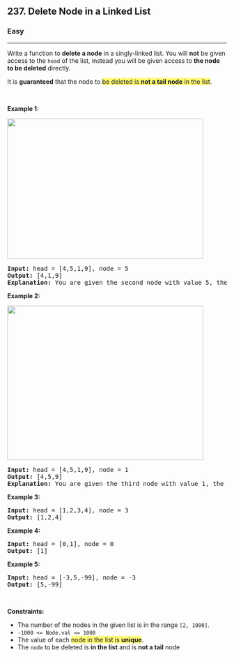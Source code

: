 <h2>237. Delete Node in a Linked List</h2><h3>Easy</h3><hr><div><p>Write a function to <strong>delete a node</strong> in a singly-linked list. You will <strong>not</strong> be given access to the <code>head</code> of the list, instead you will be given access to <strong>the node to be deleted</strong> directly.</p>

<p>It is <strong>guaranteed</strong> that the node to <gistnote class="gistnote-highlight" highlightid="6fc9bcef-c8f8-40f4-8a9c-e902db20d2b9" colornum="3" style="background-color: rgb(255, 251, 120);" id="6fc9bcef-c8f8-40f4-8a9c-e902db20d2b9">be deleted is </gistnote><strong><gistnote class="gistnote-highlight" highlightid="6fc9bcef-c8f8-40f4-8a9c-e902db20d2b9" colornum="3" style="background-color: rgb(255, 251, 120);">not a tail node</gistnote></strong><gistnote class="gistnote-highlight" highlightid="6fc9bcef-c8f8-40f4-8a9c-e902db20d2b9" colornum="3" style="background-color: rgb(255, 251, 120);"> in the list</gistnote>.</p>

<p>&nbsp;</p>
<p><strong>Example 1:</strong></p>
<img alt="" src="https://assets.leetcode.com/uploads/2020/09/01/node1.jpg" style="width: 450px; height: 322px;">
<pre style="position: relative;"><strong>Input:</strong> head = [4,5,1,9], node = 5
<strong>Output:</strong> [4,1,9]
<strong>Explanation: </strong>You are given the second node with value 5, the linked list should become 4 -&gt; 1 -&gt; 9 after calling your function.
<div class="open_grepper_editor" title="Edit &amp; Save To Grepper"></div></pre>

<p><strong>Example 2:</strong></p>
<img alt="" src="https://assets.leetcode.com/uploads/2020/09/01/node2.jpg" style="width: 450px; height: 354px;">
<pre style="position: relative;"><strong>Input:</strong> head = [4,5,1,9], node = 1
<strong>Output:</strong> [4,5,9]
<strong>Explanation: </strong>You are given the third node with value 1, the linked list should become 4 -&gt; 5 -&gt; 9 after calling your function.
<div class="open_grepper_editor" title="Edit &amp; Save To Grepper"></div></pre>

<p><strong>Example 3:</strong></p>

<pre style="position: relative;"><strong>Input:</strong> head = [1,2,3,4], node = 3
<strong>Output:</strong> [1,2,4]
<div class="open_grepper_editor" title="Edit &amp; Save To Grepper"></div></pre>

<p><strong>Example 4:</strong></p>

<pre style="position: relative;"><strong>Input:</strong> head = [0,1], node = 0
<strong>Output:</strong> [1]
<div class="open_grepper_editor" title="Edit &amp; Save To Grepper"></div></pre>

<p><strong>Example 5:</strong></p>

<pre style="position: relative;"><strong>Input:</strong> head = [-3,5,-99], node = -3
<strong>Output:</strong> [5,-99]
<div class="open_grepper_editor" title="Edit &amp; Save To Grepper"></div></pre>

<p>&nbsp;</p>
<p><strong>Constraints:</strong></p>

<ul>
	<li>The number of the nodes in the given list is in the range <code>[2, 1000]</code>.</li>
	<li><code>-1000 &lt;= Node.val &lt;= 1000</code></li>
	<li>The value of each <gistnote class="gistnote-highlight" highlightid="6af04727-a142-4f1c-976f-f9ca38a9c36f" colornum="3" style="background-color: rgb(255, 251, 120);" id="6af04727-a142-4f1c-976f-f9ca38a9c36f">node in the list is </gistnote><strong><gistnote class="gistnote-highlight" highlightid="6af04727-a142-4f1c-976f-f9ca38a9c36f" colornum="3" style="background-color: rgb(255, 251, 120);">unique</gistnote></strong>.</li>
	<li>The <code>node</code> to be deleted is <strong>in the list</strong> and is <strong>not a tail</strong> node</li>
</ul>
</div>
